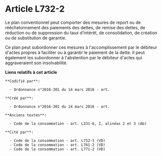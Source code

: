 # Article L732-2

Le plan conventionnel peut comporter des mesures de report ou de rééchelonnement des paiements des dettes, de remise des
dettes, de réduction ou de suppression du taux d'intérêt, de consolidation, de création ou de substitution de garantie.

Ce plan peut subordonner ces mesures à l'accomplissement par le débiteur d'actes propres à faciliter ou à garantir le
paiement de la dette. Il peut également les subordonner à l'abstention par le débiteur d'actes qui aggraveraient son
insolvabilité.

**Liens relatifs à cet article**

	**Codifié par**:

	  - Ordonnance n°2016-301 du 14 mars 2016 - art.

	**Créé par**:

	  - Ordonnance n°2016-301 du 14 mars 2016 - art.

	**Anciens textes**:

	  - Code de la consommation - art. L331-6, I, alinéas 2 et 3 (Ab)

	**Cité par**:

	  - Code de la consommation - art. L752-3 (VD)
	  - Code de la consommation - art. L761-2 (VD)
	  - Code de la consommation - art. L771-2 (VD)
